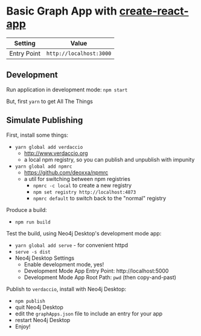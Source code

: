 # Basic Graph App with [create-react-app](https://github.com/facebookincubator/create-react-app)

| Setting | Value |
|---------|-------|
| Entry Point | `http://localhost:3000` |

## Development

Run application in development mode: `npm start`

But, first `yarn` to get All The Things

## Simulate Publishing

First, install some things:

- `yarn global add verdaccio`
  - http://www.verdaccio.org
  - a local npm registry, so you can publish and unpublish with impunity
- `yarn global add npmrc`
  - https://github.com/deoxxa/npmrc
  - a util for switching between npm registries
	- `npmrc -c local` to create a new registry
	- `npm set registry http://localhost:4873`
	- `npmrc default` to switch back to the "normal" registry

Produce a build:     
- `npm run build`

Test the build, using Neo4j Desktop's development mode app:

- `yarn global add serve` - for convenient httpd
- `serve -s dist`
- Neo4j Desktop Settings
  - Enable development mode, yes!
  - Development Mode App Entry Point: http://localhost:5000
  - Development Mode App Root Path: `pwd` (then copy-and-past)

Publish to `verdaccio`, install with Neo4j Desktop:

- `npm publish`
- quit Neo4j Desktop
- edit the `graphApps.json` file to include an entry for your app
- restart Neo4j Desktop
- Enjoy!
